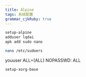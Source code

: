 ```yaml
---
title: Alpine 
tags: 系统配置
grammar_cjkRuby: true
---
```

``` sh
setup-alpine
adduser lqdai
apk add sudo nano
```
``` sh
nano /etc/sudoers
```
youuser            ALL=(ALL)                NOPASSWD: ALL
``` sh
setup-xorg-base


```